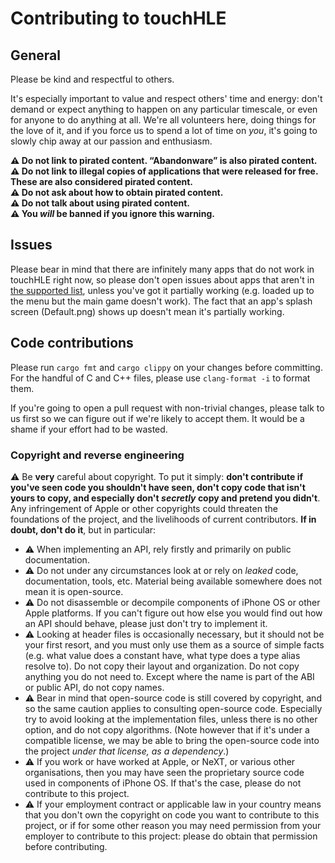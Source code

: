 # Contributing to touchHLE

## General

Please be kind and respectful to others.

It's especially important to value and respect others' time and energy: don't demand or expect anything to happen on any particular timescale, or even for anyone to do anything at all. We're all volunteers here, doing things for the love of it, and if you force us to spend a lot of time on _you_, it's going to slowly chip away at our passion and enthusiasm.

**⚠️ Do not link to pirated content. “Abandonware” is also pirated content.**<br>
**⚠️ Do not link to illegal copies of applications that were released for free. These are also considered pirated content.**<br>
**⚠️ Do not ask about how to obtain pirated content.**<br>
**⚠️ Do not talk about using pirated content.**<br>
**⚠️ You _will_ be banned if you ignore this warning.**<br>

## Issues

Please bear in mind that there are infinitely many apps that do not work in touchHLE right now, so please don't open issues about apps that aren't in [the supported list](APP_SUPPORT.md), unless you've got it partially working (e.g. loaded up to the menu but the main game doesn't work). The fact that an app's splash screen (Default.png) shows up doesn't mean it's partially working.

## Code contributions

Please run `cargo fmt` and `cargo clippy` on your changes before committing. For the handful of C and C++ files, please use `clang-format -i` to format them.

If you're going to open a pull request with non-trivial changes, please talk to us first so we can figure out if we're likely to accept them. It would be a shame if your effort had to be wasted.

### Copyright and reverse engineering

⚠️ Be **very** careful about copyright. To put it simply: **don't contribute if you've seen code you shouldn't have seen, don't copy code that isn't yours to copy, and especially don't _secretly_ copy and pretend you didn't**. Any infringement of Apple or other copyrights could threaten the foundations of the project, and the livelihoods of current contributors. **If in doubt, don't do it**, but in particular:

* ⚠️ When implementing an API, rely firstly and primarily on public documentation.
* ⚠️ Do not under any circumstances look at or rely on _leaked_ code, documentation, tools, etc. Material being available somewhere does not mean it is open-source.
* ⚠️ Do not disassemble or decompile components of iPhone OS or other Apple platforms. If you can't figure out how else you would find out how an API should behave, please just don't try to implement it.
* ⚠️ Looking at header files is occasionally necessary, but it should not be your first resort, and you must only use them as a source of simple facts (e.g. what value does a constant have, what type does a type alias resolve to). Do not copy their layout and organization. Do not copy anything you do not need to. Except where the name is part of the ABI or public API, do not copy names.
* ⚠️ Bear in mind that open-source code is still covered by copyright, and so the same caution applies to consulting open-source code. Especially try to avoid looking at the implementation files, unless there is no other option, and do not copy algorithms. (Note however that if it's under a compatible license, we may be able to bring the open-source code into the project _under that license, as a dependency_.)
* ⚠️ If you work or have worked at Apple, or NeXT, or various other organisations, then you may have seen the proprietary source code used in components of iPhone OS. If that's the case, please do not contribute to this project.
* ⚠️ If your employment contract or applicable law in your country means that you don't own the copyright on code you want to contribute to this project, or if for some other reason you may need permission from your employer to contribute to this project: please do obtain that permission before contributing.
